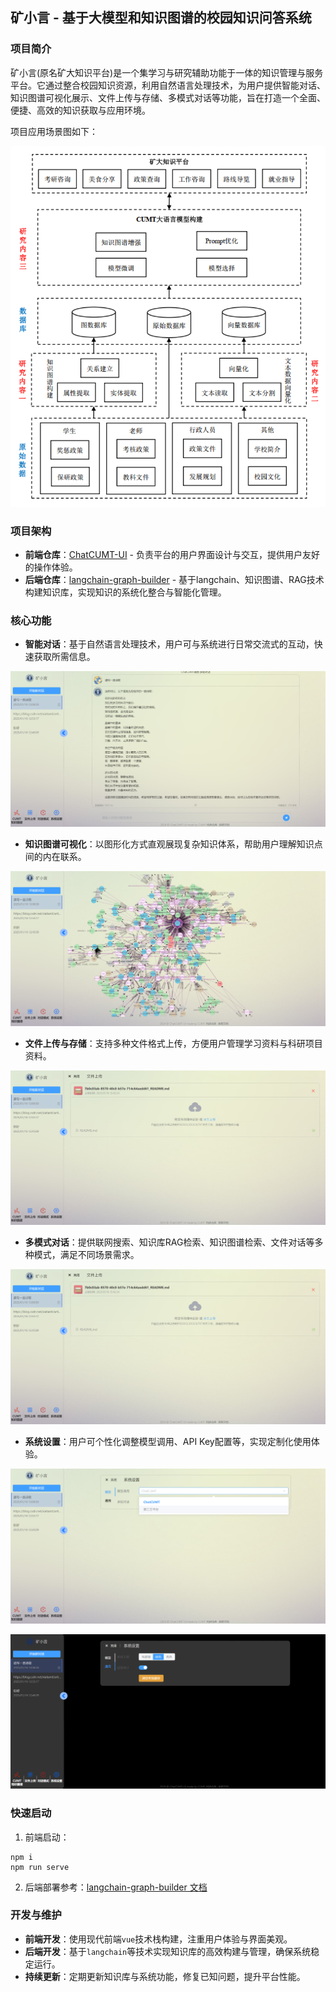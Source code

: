 ## 矿小言 - 基于大模型和知识图谱的校园知识问答系统

### 项目简介

矿小言(原名矿大知识平台)是一个集学习与研究辅助功能于一体的知识管理与服务平台。它通过整合校园知识资源，利用自然语言处理技术，为用户提供智能对话、知识图谱可视化展示、文件上传与存储、多模式对话等功能，旨在打造一个全面、便捷、高效的知识获取与应用环境。

项目应用场景图如下：

![572802ee96e2f87cc09c764d72eddd5](./assets/572802ee96e2f87cc09c764d72eddd5.png)

### 项目架构

- **前端仓库**：[ChatCUMT-UI](https://github.com/666xz666/ChatCUMT-UI) - 负责平台的用户界面设计与交互，提供用户友好的操作体验。
- **后端仓库**：[langchain-graph-builder](https://github.com/666xz666/langchain-graph-builder) - 基于langchain、知识图谱、RAG技术构建知识库，实现知识的系统化整合与智能化管理。

### 核心功能

- **智能对话**：基于自然语言处理技术，用户可与系统进行日常交流式的互动，快速获取所需信息。

![e5f2c7406c38056e40b79b3da793fa3](./assets/e5f2c7406c38056e40b79b3da793fa3.png)

- **知识图谱可视化**：以图形化方式直观展现复杂知识体系，帮助用户理解知识点间的内在联系。

![69cc48a15134fa7445b5d0830137747](./assets/69cc48a15134fa7445b5d0830137747.png)

- **文件上传与存储**：支持多种文件格式上传，方便用户管理学习资料与科研项目资料。

![4bd824b15e5fb08846e9c7e9ce77552](./assets/4bd824b15e5fb08846e9c7e9ce77552.png)

- **多模式对话**：提供联网搜索、知识库RAG检索、知识图谱检索、文件对话等多种模式，满足不同场景需求。

![4bd824b15e5fb08846e9c7e9ce77552](./assets/4bd824b15e5fb08846e9c7e9ce77552.png)

- **系统设置**：用户可个性化调整模型调用、API Key配置等，实现定制化使用体验。

![17d1466f757753bfbfa754eee529cf3](./assets/17d1466f757753bfbfa754eee529cf3.png)

![1c90d99a80844c645c89a4c1a9cfa71](./assets/1c90d99a80844c645c89a4c1a9cfa71.png)

### 快速启动

1. 前端启动：

```shell
npm i
npm run serve
```

2. 后端部署参考：[langchain-graph-builder 文档](https://github.com/666xz666/langchain-graph-builder/README.md)

### 开发与维护

- **前端开发**：使用现代前端`vue`技术栈构建，注重用户体验与界面美观。
- **后端开发**：基于`langchain`等技术实现知识库的高效构建与管理，确保系统稳定运行。
- **持续更新**：定期更新知识库与系统功能，修复已知问题，提升平台性能。

